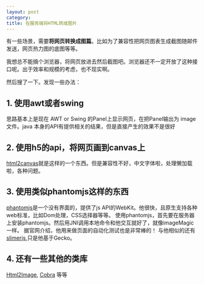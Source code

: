 ```yaml
---
layout: post
category: 
title: 在服务端将HTML转成图片
---
```


有一些场景，需要**将网页转换成图篇**。比如为了兼容性把网页图表生成截图随邮件发送，网页热力图的底图等等。

我想总不能搞个浏览器，将网页放进去然后截图吧。浏览器还不一定开放了这种接口呢。出于效率和规模的考虑，也不现实啊。

然后搜了一下。发现一些办法：

## 1. 使用awt或者swing
思路基本上是现在 AWT or Swing 的Panel上显示网页，在把Panel输出为 image 文件。java 本身的API有提供相关的结果，但是直接产生的效果不是很好

## 2. 使用h5的api，将网页画到canvas上
[html2canvas](http://html2canvas.hertzen.com/screenshots.html)就是这样的一个东西。但是兼容性不好，中文字体啦，处理懒加载啦，各种问题。

## 3. 使用类似phantomjs这样的东西
[phantomjs](http://phantomjs.org/)是一个没有界面的，提供了js API的WebKit。他很快，且原生支持各种web标准，比如Dom处理，CSS选择器等等。
使用phantomjs，首先要在服务器上安装phantomjs。然后用JNI调用本地命令和他交互就好了，就像imageMagic一样。
据官网介绍，他用来做页面的自动化测试也是非常棒的！
与他相似的还有[slimerjs](https://slimerjs.org/),只是他基于Gecko。

## 4. 还有一些其他的类库
[Html2Image](https://code.google.com/p/java-html2image/), [Cobra](http://lobobrowser.org/) 等等


